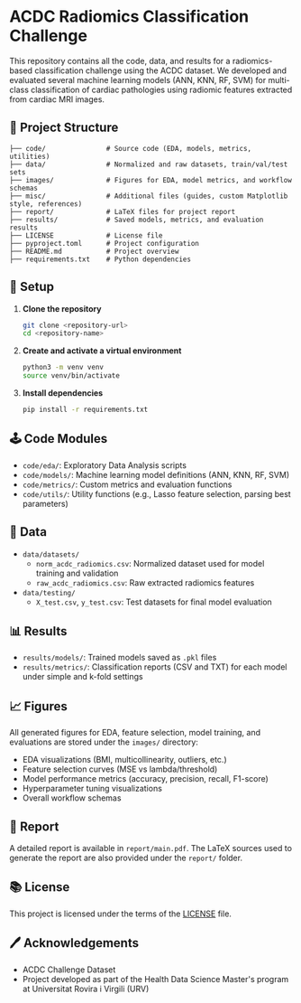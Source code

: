 # ACDC Radiomics Classification Challenge

This repository contains all the code, data, and results for a radiomics-based
classification challenge using the ACDC dataset. We developed and evaluated
several machine learning models (ANN, KNN, RF, SVM) for multi-class
classification of cardiac pathologies using radiomic features extracted from
cardiac MRI images.

## 📂 Project Structure

```
├── code/               # Source code (EDA, models, metrics, utilities)
├── data/               # Normalized and raw datasets, train/val/test sets
├── images/             # Figures for EDA, model metrics, and workflow schemas
├── misc/               # Additional files (guides, custom Matplotlib style, references)
├── report/             # LaTeX files for project report
├── results/            # Saved models, metrics, and evaluation results
├── LICENSE             # License file
├── pyproject.toml      # Project configuration
├── README.md           # Project overview 
├── requirements.txt    # Python dependencies
```

## 🚀 Setup

1. **Clone the repository**

   ```bash
   git clone <repository-url>
   cd <repository-name>
   ```

2. **Create and activate a virtual environment**

   ```bash
   python3 -m venv venv
   source venv/bin/activate
   ```

3. **Install dependencies**

   ```bash
   pip install -r requirements.txt
   ```

## 🕹️ Code Modules

- `code/eda/`: Exploratory Data Analysis scripts
- `code/models/`: Machine learning model definitions (ANN, KNN, RF, SVM)
- `code/metrics/`: Custom metrics and evaluation functions
- `code/utils/`: Utility functions (e.g., Lasso feature selection, parsing best
parameters)

## 📁 Data

- `data/datasets/`
  - `norm_acdc_radiomics.csv`: Normalized dataset used for model training and
  validation
  - `raw_acdc_radiomics.csv`: Raw extracted radiomics features
- `data/testing/`
  - `X_test.csv`, `y_test.csv`: Test datasets for final model evaluation

## 📊 Results

- `results/models/`: Trained models saved as `.pkl` files
- `results/metrics/`: Classification reports (CSV and TXT) for each model under
simple and k-fold settings

## 📈 Figures

All generated figures for EDA, feature selection, model training, and
evaluations are stored under the `images/` directory:

- EDA visualizations (BMI, multicollinearity, outliers, etc.)
- Feature selection curves (MSE vs lambda/threshold)
- Model performance metrics (accuracy, precision, recall, F1-score)
- Hyperparameter tuning visualizations
- Overall workflow schemas

## 📄 Report

A detailed report is available in `report/main.pdf`. The LaTeX sources used to
generate the report are also provided under the `report/` folder.

## 📚 License

This project is licensed under the terms of the [LICENSE](LICENSE) file.

## 🖊️ Acknowledgements

- ACDC Challenge Dataset
- Project developed as part of the Health Data Science Master's program at
Universitat Rovira i Virgili (URV)
